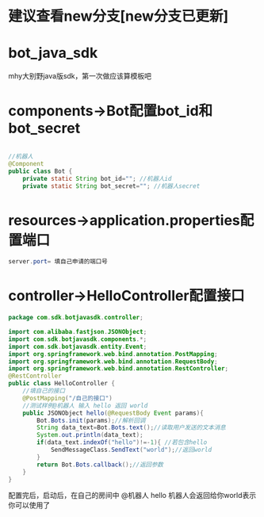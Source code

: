 # 建议查看new分支[new分支已更新]
# bot_java_sdk
mhy大别野java版sdk，第一次做应该算模板吧

# components->Bot配置bot_id和bot_secret
```java

//机器人
@Component
public class Bot {
    private static String bot_id=""; //机器人id
    private static String bot_secret=""; //机器人secret
```
#  resources->application.properties配置端口
```java
server.port= 填自己申请的端口号
```

# controller->HelloController配置接口
```java
package com.sdk.botjavasdk.controller;

import com.alibaba.fastjson.JSONObject;
import com.sdk.botjavasdk.components.*;
import com.sdk.botjavasdk.entity.Event;
import org.springframework.web.bind.annotation.PostMapping;
import org.springframework.web.bind.annotation.RequestBody;
import org.springframework.web.bind.annotation.RestController;
@RestController
public class HelloController {
    //填自己的接口
    @PostMapping("/自己的接口")
    //测试样例@机器人 输入 hello 返回 world
    public JSONObject hello(@RequestBody Event params){
        Bot.Bots.init(params);//解析回调
        String data_text=Bot.Bots.text();//读取用户发送的文本消息
        System.out.println(data_text);
        if(data_text.indexOf("hello")!=-1){ //若包含hello
            SendMessageClass.SendText("world");//返回world
        }
        return Bot.Bots.callback();//返回参数
    }
}

```
配置完后，启动后，在自己的房间中 @机器人 hello 机器人会返回给你world表示你可以使用了
